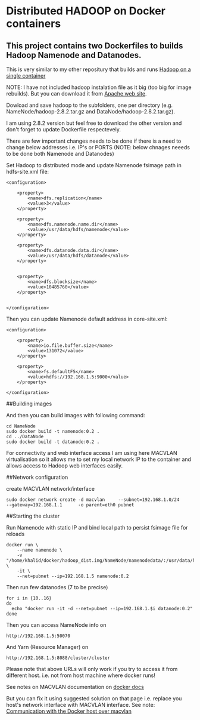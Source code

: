 # Distributed HADOOP on Docker containers


## This project contains two Dockerfiles to builds Hadoop Namenode and Datanodes.
This is very similar to my other repositury that builds and runs [Hadoop on a single container](https://github.com/feorean/single_node_hadoop_docker) 

NOTE: I have not included hadoop instalation file as it big (too big for image rebuilds). But you can download it from [Apache web site](http://hadoop.apache.org/releases.html).

Dowload and save hadoop to the subfolders, one per directory (e.g. NameNode/hadoop-2.8.2.tar.gz and DataNode/hadoop-2.8.2.tar.gz). 

I am using 2.8.2 version but feel free to download the other version and don't forget to update Dockerfile respectevely.

There are few important changes needs to be done if there is a need to change below addresses i.e. IP's or PORTS
(NOTE: below chnages neeeds to be done both Namenode and Datanodes)

Set Hadoop to distributed mode and update Namenode fsimage path in hdfs-site.xml file:
```
<configuration>

    <property>
        <name>dfs.replication</name>
        <value>3</value>
    </property>

    <property>
        <name>dfs.namenode.name.dir</name>
        <value>/usr/data/hdfs/namenode</value>
    </property>

    <property>
        <name>dfs.datanode.data.dir</name>
        <value>/usr/data/hdfs/datanode</value>
    </property>


    <property>
        <name>dfs.blocksize</name>
        <value>10485760</value>
    </property>


</configuration>

```

Then you can update Namenode default address in core-site.xml:
```
<configuration>

    <property>
        <name>io.file.buffer.size</name>
        <value>131072</value>
    </property>

    <property>
        <name>fs.defaultFS</name>
        <value>hdfs://192.168.1.5:9000</value>
    </property>

</configuration>
```

##Building images

And then you can build images with following command:

```
cd NameNode
sudo docker build -t namenode:0.2 .
cd ../DataNode
sudo docker build -t datanode:0.2 .
```

For connectivity and web interface access I am using here MACVLAN virtualisation so it allows me to set my local network IP to the container and allows access to Hadoop web interfaces easily. 

##Network configuration

create MACVLAN network/interface

```
sudo docker network create -d macvlan     --subnet=192.168.1.0/24     --gateway=192.168.1.1      -o parent=eth0 pubnet
```

##Starting the cluster

Run Namenode with static IP and bind local path to persist fsimage file for reloads
```
docker run \
	--name namenode \
	-v  "/home/khalid/docker/hadoop_dist.img/NameNode/namenodedata/:/usr/data/hdfs/namenode/" \
	-it \
	--net=pubnet --ip=192.168.1.5 namenode:0.2 

```

Then run few datanodes (7 to be precise)
```
for i in {10..16}
do  
  echo "docker run -it -d --net=pubnet --ip=192.168.1.$i datanode:0.2"
done
```

Then you can access NameNode info on

```
http://192.168.1.5:50070
```

And Yarn (Resource Manager) on

```
http://192.168.1.5:8088/cluster/cluster
```


Please note that above URLs will only work if you try to access it from different host. i.e. not from host machine where docker runs!

See notes on  MACVLAN documentation on [docker docs](https://docs.docker.com/engine/userguide/networking/get-started-macvlan/#macvlan-bridge-mode-example-usage)

But you can fix it using suggested solution on that page i.e. replace you host's network interface with MACVLAN interface. See note: [Communication with the Docker host over macvlan](https://docs.docker.com/engine/userguide/networking/get-started-macvlan/#macvlan-bridge-mode-example-usage)







